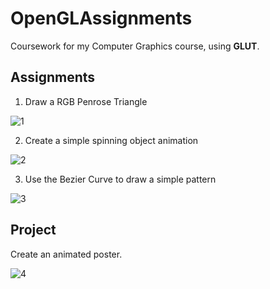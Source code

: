 # OpenGLAssignments
Coursework for my Computer Graphics course, using **GLUT**.
## Assignments
1. Draw a RGB Penrose Triangle
 
![1](https://github.com/RainSketch/OpenGLAssignments/assets/124680521/ab57323d-d19d-4997-bb67-cae2ff437d3a)

2. Create a simple spinning object animation
 
![2](https://github.com/RainSketch/OpenGLAssignments/assets/124680521/0e3f4e67-deb6-4370-97af-4c8c8e7e1e0e)

3. Use the Bezier Curve to draw a simple pattern

![3](https://github.com/RainSketch/OpenGLAssignments/assets/124680521/115660e7-46b4-4a79-adf5-28feac9f08ef)

## Project
Create an animated poster.

![4](https://github.com/RainSketch/OpenGLAssignments/assets/124680521/e89ccdaf-2a7b-4887-a5d9-c94027654432)
